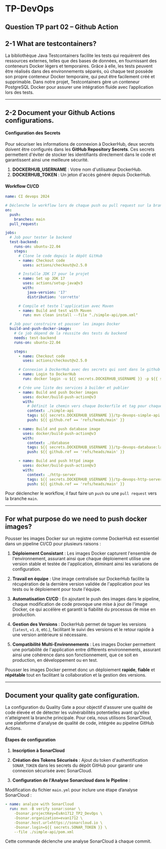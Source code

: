 # TP-DevOps

## Question TP part 02 – Github Action

## 2-1 What are testcontainers?

La bibliothèque Java Testcontainers facilite les tests qui requièrent des ressources externes, telles que des bases de données, en fournissant des conteneurs Docker légers et temporaires. Grâce à elle, les tests peuvent être réalisés dans des environnements séparés, où chaque test possède son propre conteneur Docker temporaire, qui peut être facilement créé et supprimable. Dans notre projet, Testcontainers gère un conteneur PostgreSQL Docker pour assurer une intégration fluide avec l’application lors des tests.

--------------------------------
## 2-2 Document your Github Actions configurations.

#### Configuration des Secrets

Pour sécuriser les informations de connexion à DockerHub, deux secrets doivent être configurés dans les **GitHub Repository Secrets**. Ces secrets permettent d'éviter de stocker les identifiants directement dans le code et garantissent ainsi une meilleure sécurité.

1. **DOCKERHUB_USERNAME** : Votre nom d'utilisateur DockerHub.
2. **DOCKERHUB_TOKEN** : Un jeton d'accès généré depuis DockerHub.

#### Workflow CI/CD
```yaml
name: CI devops 2024

# Déclenche le workflow lors de chaque push ou pull request sur la branche main
on:
  push:
    branches: main
  pull_request:

jobs:
  # Job pour tester le backend
  test-backend:
    runs-on: ubuntu-22.04
    steps:
      # Clone le code depuis le dépôt GitHub
      - name: Checkout code
        uses: actions/checkout@v2.5.0

      # Installe JDK 17 pour le projet
      - name: Set up JDK 17
        uses: actions/setup-java@v3
        with:
          java-version: '17'
          distribution: 'corretto'

      # Compile et teste l'application avec Maven
      - name: Build and test with Maven
        run: mvn clean install --file "./simple-api/pom.xml"

  # Job pour construire et pousser les images Docker
  build-and-push-docker-image:
    # Ce job dépend de la réussite des tests du backend
    needs: test-backend
    runs-on: ubuntu-22.04

    steps:
      - name: Checkout code
        uses: actions/checkout@v2.5.0

      # Connexion à DockerHub avec des secrets qui sont dans le github Action pour protéger les informations sensibles
      - name: Login to DockerHub
        run: docker login -u ${{ secrets.DOCKERHUB_USERNAME }} -p ${{ secrets.DOCKERHUB_TOKEN }}

      # Crée une liste des services à builder et publier
      - name: Build and push Docker images
        uses: docker/build-push-action@v3
        with:
          # Définit le chemin vers chaque Dockerfile et tag pour chaque image
          context: ./simple-api
          tags: ${{ secrets.DOCKERHUB_USERNAME }}/tp-devops-simple-api:latest
          push: ${{ github.ref == 'refs/heads/main' }}

      - name: Build and push database image
        uses: docker/build-push-action@v3
        with:
          context: ./database
          tags: ${{ secrets.DOCKERHUB_USERNAME }}/tp-devops-database:latest
          push: ${{ github.ref == 'refs/heads/main' }}

      - name: Build and push httpd image
        uses: docker/build-push-action@v3
        with:
          context: ./http-server
          tags: ${{ secrets.DOCKERHUB_USERNAME }}/tp-devops-http-server:latest
          push: ${{ github.ref == 'refs/heads/main' }}
```
Pour déclencher le workflow, il faut faire un `push` ou une `pull request` vers la branche `main`.

--------------------------------
## For what purpose do we need to push docker images?

Pousser les images Docker sur un registre comme DockerHub est essentiel dans un pipeline CI/CD pour plusieurs raisons :

1. **Déploiement Consistant** : Les images Docker capturent l'ensemble de l'environnement, assurant ainsi que chaque déploiement utilise une version stable et testée de l'application, éliminant ainsi les variations de configuration.

2. **Travail en équipe** : Une image centralisée sur DockerHub facilite la récupération de la dernière version validée de l'application pour les tests ou le déploiement pour toute l'équipe.

3. **Automatisation CI/CD** : En ajoutant le push des images dans le pipeline, chaque modification de code provoque une mise à jour de l'image Docker, ce qui accélère et garantit la fiabilité du processus de mise en production.

4. **Gestion des Versions** : DockerHub permet de taguer les versions (`latest`, `v1.0`, etc.), facilitant le suivi des versions et le retour rapide à une version antérieure si nécessaire.

5. **Compatibilité Multi-Environnements** : Les images Docker permettent une portabilité de l'application entre différents environnements, assurant ainsi une cohérence dans son fonctionnement, que ce soit en production, en développement ou en test.

Pousser les images Docker permet donc un déploiement **rapide**, **fiable** et **répétable** tout en facilitant la collaboration et la gestion des versions.

--------------------------------
## Document your quality gate configuration.

La configuration du Quality Gate a pour objectif d'assurer une qualité de code élevée et de détecter les vulnérabilités potentielles avant qu'elles n'atteignent la branche principale. Pour cela, nous utilisons SonarCloud, une plateforme d'analyse de qualité de code, intégrée au pipeline GitHub Actions.

#### Étapes de configuration

1. **Inscription à SonarCloud**
   
2. **Création des Tokens Sécurisés** : Ajout du token d'authentification `SONAR_TOKEN` dans les secrets du dépôt GitHub pour garantir une connexion sécurisée avec SonarCloud.

3. **Configuration de l'Analyse Sonarcloud dans le Pipeline** :
  
Modification du fichier `main.yml` pour inclure une étape d’analyse SonarCloud :


   ```yaml
   - name: analyze with SonarCloud
     run: mvn -B verify sonar:sonar \
       -Dsonar.projectKey=EvAn1712_TP2_DevOps \
       -Dsonar.organization=evan1712 \
       -Dsonar.host.url=https://sonarcloud.io \
       -Dsonar.login=${{ secrets.SONAR_TOKEN }} \
       --file ./simple-api/pom.xml
```

Cette commande déclenche une analyse SonarCloud à chaque commit.
